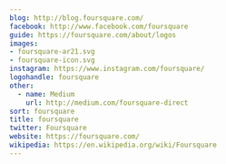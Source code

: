 ```yaml
---
blog: http://blog.foursquare.com/
facebook: http://www.facebook.com/foursquare
guide: https://foursquare.com/about/logos
images:
- foursquare-ar21.svg
- foursquare-icon.svg
instagram: https://www.instagram.com/foursquare/
logohandle: foursquare
other:
  - name: Medium
    url: http://medium.com/foursquare-direct
sort: foursquare
title: foursquare
twitter: Foursquare
website: https://foursquare.com/
wikipedia: https://en.wikipedia.org/wiki/Foursquare
---
```

